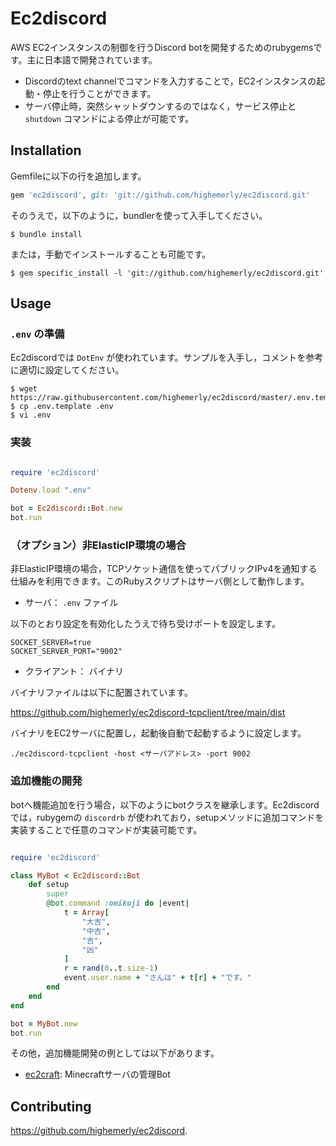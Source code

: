 # Ec2discord

AWS EC2インスタンスの制御を行うDiscord botを開発するためのrubygemsです。主に日本語で開発されています。

- Discordのtext channelでコマンドを入力することで，EC2インスタンスの起動・停止を行うことができます。
- サーバ停止時，突然シャットダウンするのではなく，サービス停止と `shutdown` コマンドによる停止が可能です。

## Installation

Gemfileに以下の行を追加します。

```ruby
gem 'ec2discord', git: 'git://github.com/highemerly/ec2discord.git'
```

そのうえで，以下のように，bundlerを使って入手してください。

    $ bundle install

または，手動でインストールすることも可能です。

    $ gem specific_install -l 'git://github.com/highemerly/ec2discord.git'

## Usage

### `.env` の準備

Ec2discordでは `DotEnv` が使われています。サンプルを入手し，コメントを参考に適切に設定してください。

    $ wget https://raw.githubusercontent.com/highemerly/ec2discord/master/.env.template
    $ cp .env.template .env
    $ vi .env

### 実装

```ruby

require 'ec2discord'

Dotenv.load ".env"

bot = Ec2discord::Bot.new
bot.run

```

### （オプション）非ElasticIP環境の場合

非ElasticIP環境の場合，TCPソケット通信を使ってパブリックIPv4を通知する仕組みを利用できます。このRubyスクリプトはサーバ側として動作します。

- サーバ： `.env` ファイル

以下のとおり設定を有効化したうえで待ち受けポートを設定します。

```
SOCKET_SERVER=true
SOCKET_SERVER_PORT="9002"
```

- クライアント： バイナリ

バイナリファイルは以下に配置されています。

https://github.com/highemerly/ec2discord-tcpclient/tree/main/dist

バイナリをEC2サーバに配置し，起動後自動で起動するように設定します。

```
./ec2discord-tcpclient -host <サーバアドレス> -port 9002
```

### 追加機能の開発

botへ機能追加を行う場合，以下のようにbotクラスを継承します。Ec2discordでは，rubygemの `discordrb` が使われており，setupメソッドに追加コマンドを実装することで任意のコマンドが実装可能です。

```ruby

require 'ec2discord'

class MyBot < Ec2discord::Bot
	def setup
		super
		@bot.command :omikuji do |event|
			t = Array[
				"大吉",
				"中吉",
				"吉",
				"凶"
			]
			r = rand(0..t.size-1)
			event.user.name + "さんは" + t[r] + "です。"
		end
	end
end

bot = MyBot.new
bot.run

```

その他，追加機能開発の例としては以下があります。

- [ec2craft](https://github.com/highemerly/ec2craft): Minecraftサーバの管理Bot

## Contributing

https://github.com/highemerly/ec2discord.